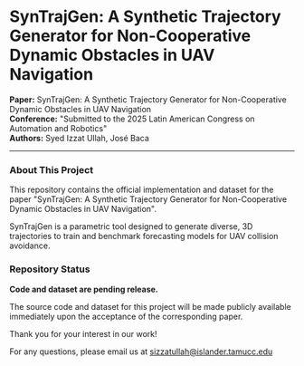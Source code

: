 # SynTrajGen: A Synthetic Trajectory Generator for Non-Cooperative Dynamic Obstacles in UAV Navigation

**Paper:** SynTrajGen: A Synthetic Trajectory Generator for Non-Cooperative Dynamic Obstacles in UAV Navigation  
**Conference:** "Submitted to the 2025 Latin American Congress on Automation and Robotics"  
**Authors:** Syed Izzat Ullah, José Baca

---

### About This Project

This repository contains the official implementation and dataset for the paper "SynTrajGen: A Synthetic Trajectory Generator for Non-Cooperative Dynamic Obstacles in UAV Navigation".

SynTrajGen is a parametric tool designed to generate diverse, 3D trajectories to train and benchmark forecasting models for UAV collision avoidance.

### Repository Status

**Code and dataset are pending release.**

The source code and dataset for this project will be made publicly available immediately upon the acceptance of the corresponding paper.

Thank you for your interest in our work!

For any questions, please email us at sizzatullah@islander.tamucc.edu 
